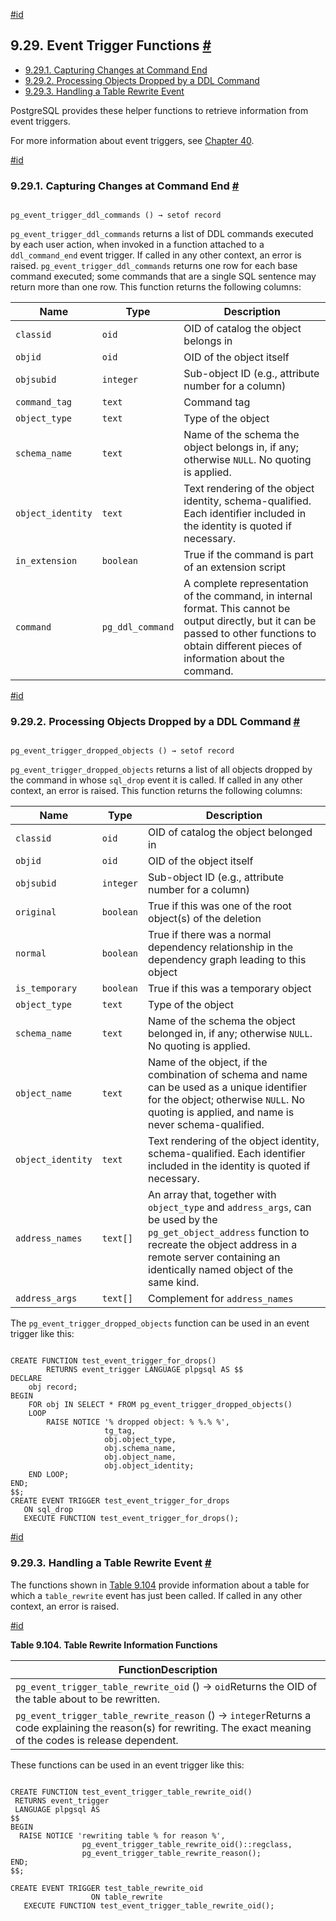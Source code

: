 [#id](#FUNCTIONS-EVENT-TRIGGERS)

## 9.29. Event Trigger Functions [#](#FUNCTIONS-EVENT-TRIGGERS)

  * [9.29.1. Capturing Changes at Command End](functions-event-triggers#PG-EVENT-TRIGGER-DDL-COMMAND-END-FUNCTIONS)
  * [9.29.2. Processing Objects Dropped by a DDL Command](functions-event-triggers#PG-EVENT-TRIGGER-SQL-DROP-FUNCTIONS)
  * [9.29.3. Handling a Table Rewrite Event](functions-event-triggers#PG-EVENT-TRIGGER-TABLE-REWRITE-FUNCTIONS)

PostgreSQL provides these helper functions to retrieve information from event triggers.

For more information about event triggers, see [Chapter 40](event-triggers).

[#id](#PG-EVENT-TRIGGER-DDL-COMMAND-END-FUNCTIONS)

### 9.29.1. Capturing Changes at Command End [#](#PG-EVENT-TRIGGER-DDL-COMMAND-END-FUNCTIONS)



```

pg_event_trigger_ddl_commands () → setof record
```

`pg_event_trigger_ddl_commands` returns a list of DDL commands executed by each user action, when invoked in a function attached to a `ddl_command_end` event trigger. If called in any other context, an error is raised. `pg_event_trigger_ddl_commands` returns one row for each base command executed; some commands that are a single SQL sentence may return more than one row. This function returns the following columns:

| Name              | Type             | Description                                                                                                                                                                                        |
| ----------------- | ---------------- | -------------------------------------------------------------------------------------------------------------------------------------------------------------------------------------------------- |
| `classid`         | `oid`            | OID of catalog the object belongs in                                                                                                                                                               |
| `objid`           | `oid`            | OID of the object itself                                                                                                                                                                           |
| `objsubid`        | `integer`        | Sub-object ID (e.g., attribute number for a column)                                                                                                                                                |
| `command_tag`     | `text`           | Command tag                                                                                                                                                                                        |
| `object_type`     | `text`           | Type of the object                                                                                                                                                                                 |
| `schema_name`     | `text`           | Name of the schema the object belongs in, if any; otherwise `NULL`. No quoting is applied.                                                                                                         |
| `object_identity` | `text`           | Text rendering of the object identity, schema-qualified. Each identifier included in the identity is quoted if necessary.                                                                          |
| `in_extension`    | `boolean`        | True if the command is part of an extension script                                                                                                                                                 |
| `command`         | `pg_ddl_command` | A complete representation of the command, in internal format. This cannot be output directly, but it can be passed to other functions to obtain different pieces of information about the command. |

[#id](#PG-EVENT-TRIGGER-SQL-DROP-FUNCTIONS)

### 9.29.2. Processing Objects Dropped by a DDL Command [#](#PG-EVENT-TRIGGER-SQL-DROP-FUNCTIONS)



```

pg_event_trigger_dropped_objects () → setof record
```

`pg_event_trigger_dropped_objects` returns a list of all objects dropped by the command in whose `sql_drop` event it is called. If called in any other context, an error is raised. This function returns the following columns:

| Name              | Type      | Description                                                                                                                                                                                                                   |
| ----------------- | --------- | ----------------------------------------------------------------------------------------------------------------------------------------------------------------------------------------------------------------------------- |
| `classid`         | `oid`     | OID of catalog the object belonged in                                                                                                                                                                                         |
| `objid`           | `oid`     | OID of the object itself                                                                                                                                                                                                      |
| `objsubid`        | `integer` | Sub-object ID (e.g., attribute number for a column)                                                                                                                                                                           |
| `original`        | `boolean` | True if this was one of the root object(s) of the deletion                                                                                                                                                                    |
| `normal`          | `boolean` | True if there was a normal dependency relationship in the dependency graph leading to this object                                                                                                                             |
| `is_temporary`    | `boolean` | True if this was a temporary object                                                                                                                                                                                           |
| `object_type`     | `text`    | Type of the object                                                                                                                                                                                                            |
| `schema_name`     | `text`    | Name of the schema the object belonged in, if any; otherwise `NULL`. No quoting is applied.                                                                                                                                   |
| `object_name`     | `text`    | Name of the object, if the combination of schema and name can be used as a unique identifier for the object; otherwise `NULL`. No quoting is applied, and name is never schema-qualified.                                     |
| `object_identity` | `text`    | Text rendering of the object identity, schema-qualified. Each identifier included in the identity is quoted if necessary.                                                                                                     |
| `address_names`   | `text[]`  | An array that, together with `object_type` and `address_args`, can be used by the `pg_get_object_address` function to recreate the object address in a remote server containing an identically named object of the same kind. |
| `address_args`    | `text[]`  | Complement for `address_names`                                                                                                                                                                                                |

The `pg_event_trigger_dropped_objects` function can be used in an event trigger like this:

```

CREATE FUNCTION test_event_trigger_for_drops()
        RETURNS event_trigger LANGUAGE plpgsql AS $$
DECLARE
    obj record;
BEGIN
    FOR obj IN SELECT * FROM pg_event_trigger_dropped_objects()
    LOOP
        RAISE NOTICE '% dropped object: % %.% %',
                     tg_tag,
                     obj.object_type,
                     obj.schema_name,
                     obj.object_name,
                     obj.object_identity;
    END LOOP;
END;
$$;
CREATE EVENT TRIGGER test_event_trigger_for_drops
   ON sql_drop
   EXECUTE FUNCTION test_event_trigger_for_drops();
```

[#id](#PG-EVENT-TRIGGER-TABLE-REWRITE-FUNCTIONS)

### 9.29.3. Handling a Table Rewrite Event [#](#PG-EVENT-TRIGGER-TABLE-REWRITE-FUNCTIONS)

The functions shown in [Table 9.104](functions-event-triggers#FUNCTIONS-EVENT-TRIGGER-TABLE-REWRITE) provide information about a table for which a `table_rewrite` event has just been called. If called in any other context, an error is raised.

[#id](#FUNCTIONS-EVENT-TRIGGER-TABLE-REWRITE)

**Table 9.104. Table Rewrite Information Functions**

| FunctionDescription                                                                                                                                                   |
| --------------------------------------------------------------------------------------------------------------------------------------------------------------------- |
| `pg_event_trigger_table_rewrite_oid` () → `oid`Returns the OID of the table about to be rewritten.                                                                |
| `pg_event_trigger_table_rewrite_reason` () → `integer`Returns a code explaining the reason(s) for rewriting. The exact meaning of the codes is release dependent. |


These functions can be used in an event trigger like this:

```

CREATE FUNCTION test_event_trigger_table_rewrite_oid()
 RETURNS event_trigger
 LANGUAGE plpgsql AS
$$
BEGIN
  RAISE NOTICE 'rewriting table % for reason %',
                pg_event_trigger_table_rewrite_oid()::regclass,
                pg_event_trigger_table_rewrite_reason();
END;
$$;

CREATE EVENT TRIGGER test_table_rewrite_oid
                  ON table_rewrite
   EXECUTE FUNCTION test_event_trigger_table_rewrite_oid();
```